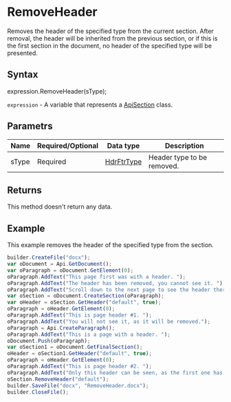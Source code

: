 # RemoveHeader

Removes the header of the specified type from the current section. After removal, the header will be inherited from the previous section, or if this is the first section in the document, no header of the specified type will be presented.

## Syntax

expression.RemoveHeader(sType);

`expression` - A variable that represents a [ApiSection](../ApiSection.md) class.

## Parametrs

| **Name** | **Required/Optional** | **Data type** | **Description** |
| ------------- | ------------- | ------------- | ------------- |
| sType | Required | [HdrFtrType](../../../Enumerations/HdrFtrType.md) | Header type to be removed. |

## Returns

This method doesn't return any data.

## Example

This example removes the header of the specified type from the section.

```javascript
builder.CreateFile("docx");
var oDocument = Api.GetDocument();
var oParagraph = oDocument.GetElement(0);
oParagraph.AddText("This page first was with a header. ");
oParagraph.AddText("The header has been removed, you cannot see it. ");
oParagraph.AddText("Scroll down to the next page to see the header there.");
var oSection = oDocument.CreateSection(oParagraph);
var oHeader = oSection.GetHeader("default", true);
oParagraph = oHeader.GetElement(0);
oParagraph.AddText("This is page header #1. ");
oParagraph.AddText("You will not see it, as it will be removed.");
oParagraph = Api.CreateParagraph();
oParagraph.AddText("This is a page with a header. ");
oDocument.Push(oParagraph);
var oSection1 = oDocument.GetFinalSection();
oHeader = oSection1.GetHeader("default", true);
oParagraph = oHeader.GetElement(0);
oParagraph.AddText("This is page header #2. ");
oParagraph.AddText("Only this header can be seen, as the first one has been removed.");
oSection.RemoveHeader("default");
builder.SaveFile("docx", "RemoveHeader.docx");
builder.CloseFile();
```